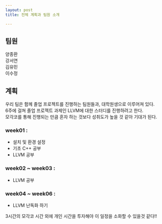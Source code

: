 ```yaml
---
layout: post
title: 전체 계획과 팀원 소개

---
```

## 팀원
양종환  
강서연  
김유민  
이수정  

## 계획
우리 팀은 함께 졸업 프로젝트를 진행하는 팀원들과, 대학원생으로 이루어져 있다.  
6주에 걸쳐 졸업 프로젝트 과제인 LLVM에 대한 스터디를 진행하려고 한다.  
모각코를 통해 진행되는 만큼 혼자 하는 것보다 성취도가 높을 것 같아 기대가 된다.

### week01 :
- 설치 및 환경 설정
- 기초 C++ 공부
- LLVM 공부  
### week02 ~ week03 :
- LLVM 공부  
### week04 ~ week06 :
- LLVM 난독화 하기

3시간의 모각코 시간 외에 개인 시간을 투자해야 이 일정을 소화할 수 있을것 같다!!
